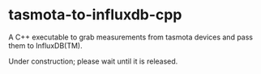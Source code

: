 # tasmota-to-influxdb-cpp
A C++ executable to grab measurements from tasmota devices and pass them to InfluxDB(TM).

Under construction; please wait until it is released.
